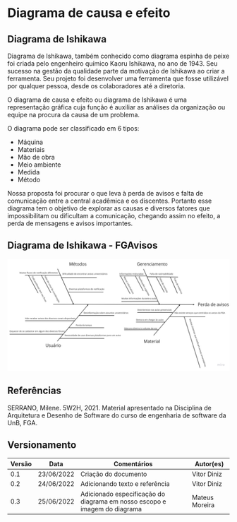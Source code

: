 # Diagrama de causa e efeito

## Diagrama de Ishikawa

Diagrama de Ishikawa, também conhecido como diagrama espinha de peixe foi criada pelo engenheiro químico Kaoru Ishikawa, no ano de 1943. Seu sucesso na gestão da qualidade parte da motivação de Ishikawa ao criar a ferramenta. Seu projeto foi desenvolver uma ferramenta que fosse utilizável por qualquer pessoa, desde os colaboradores até a diretoria.

O diagrama de causa e efeito ou diagrama de Ishikawa é uma representação gráfica cuja função é auxiliar as análises da organização ou equipe na procura da causa de um problema.

O diagrama pode ser classificado em 6 tipos:

- Máquina
- Materiais
- Mão de obra
- Meio ambiente
- Medida
- Método

Nossa proposta foi procurar o que leva à perda de avisos e falta de comunicação entre a central acadêmica e os discentes. Portanto esse diagrama tem o objetivo de explorar as causas e diversos fatores que impossibilitam ou dificultam a comunicação, chegando assim no efeito, a perda de mensagens e avisos importantes. 

## Diagrama de Ishikawa - FGAvisos

[![CausaEfeito](../../assets/img/Diagrama_de_Causa_e_Efeito.jpg "Diagrama de Causa e Efeito")](https://miro.com/app/board/uXjVOraOMNU=/?share_link_id=963594131314)

## Referências

SERRANO, Milene. 5W2H, 2021. Material apresentado na Disciplina de Arquitetura e Desenho de Software do curso de engenharia de software da UnB, FGA.

## Versionamento

| Versão | Data       | Comentários                     | Autor(es)       
| ------ | ---------- | -----------------------------   | --------------- 
| 0.1    | 23/06/2022 | Criação do documento            | Vitor Diniz                                  
| 0.2    | 24/06/2022 | Adicionando texto e referência  | Vitor Diniz     
| 0.3    | 25/06/2022 | Adicionado especificação do diagrama em nosso escopo e imagem do diagrama | Mateus Moreira
         
